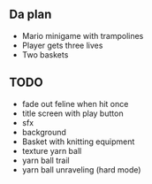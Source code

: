 ## Da plan

* Mario minigame with trampolines
* Player gets three lives
* Two baskets

## TODO

* fade out feline when hit once
* title screen with play button
* sfx
* background
* Basket with knitting equipment
* texture yarn ball
* yarn ball trail
* yarn ball unraveling (hard mode)